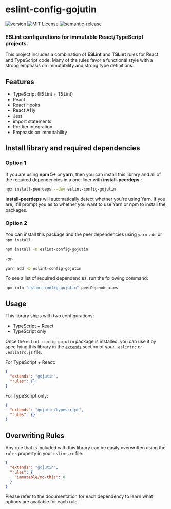 # eslint-config-gojutin

[![version](https://img.shields.io/npm/v/eslint-config-gojutin.svg?style=flat-square)](http://npm.im/eslint-config-gojutin)
[![MIT License](https://img.shields.io/npm/l/eslint-config-gojutin.svg?style=flat-square)](http://opensource.org/licenses/MIT)
[![semantic-release](https://img.shields.io/badge/%20%20%F0%9F%93%A6%F0%9F%9A%80-semantic--release-e10079.svg?style=flat-square)](https://github.com/semantic-release/semantic-release)

### ESLint configurations for immutable React/TypeScript projects.

This project includes a combination of **ESLint** and **TSLint** rules for React and TypeScript code. Many of the rules favor a functional style with a strong emphasis on immutability and strong type definitions.

## Features

- TypeScript (ESLint + TSLint)
- React
- React Hooks
- React A11y
- Jest
- import statements
- Prettier integration
- Emphasis on immutability

## Install library and required dependencies

### Option 1

If you are using **npm 5+** or **yarn**, then you can install this library and all of the required dependencies in a one-liner with **install-peerdeps** :

```sh
npx install-peerdeps --dev eslint-config-gojutin
```

**install-peerdeps** will automatically detect whether you're using Yarn. If you are, it'll prompt you as to whether you want to use Yarn or npm to install the packages.

### Option 2

You can install this package and the peer dependencies using `yarn add` or `npm install`.

```sh
npm install -D eslint-config-gojutin
```

-or-

```sh
yarn add -D eslint-config-gojutin
```

To see a list of required dependencies, run the following command:

```sh
npm info "eslint-config-gojutin" peerDependencies
```

## Usage

This library ships with two configurations:

- TypeScript + React
- TypeScript only

Once the `eslint-config-gojutin` package is installed, you can use it by specifying this library in the [`extends`](http://eslint.org/docs/user-guide/configuring#extending-configuration-files) section of your `.eslintrc` or `.eslintrc.js` file.

For TypeScript + React:

```json
{
  "extends": "gojutin",
  "rules": {}
}
```

For TypeScript only:

```json
{
  "extends": "gojutin/typescript",
  "rules": {}
}
```

## Overwriting Rules

Any rule that is included with this library can be easily overwritten using the `rules` property in your `eslint.rc` file:

```json
{
  "extends": "gojutin",
  "rules": {
    "immutable/no-this": 0
  }
}
```

Please refer to the documentation for each dependency to learn what options are available for each rule.
